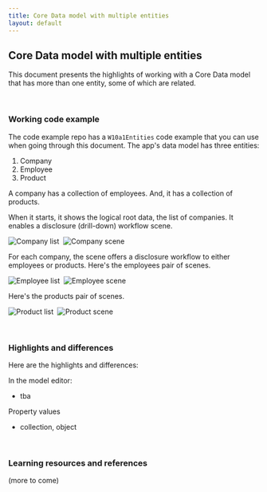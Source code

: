 ```yaml
---
title: Core Data model with multiple entities
layout: default
---
```


## Core Data model with multiple entities

This document presents the highlights of working with a Core Data model that has more than one entity, some of which are related. 

<br>

### Working code example

The code example repo has a `W10a1Entities` code example that you can use when going through this document. The app's data model has three entities:  
1. Company 
2. Employee
3. Product

A company has a collection of employees. And, it has a collection of products. 

When it starts, it shows the logical root data, the list of companies. It enables a disclosure (drill-down) workflow scene. 

<img src="media/multi-company-list.png" class="border1" alt="Company list" />&nbsp;&nbsp;<img src="media/multi-company-scene.png" class="border1" alt="Company scene" />

For each company, the scene offers a disclosure workflow to either employees or products. Here's the employees pair of scenes. 

<img src="media/multi-employee-list.png" class="border1" alt="Employee list" />&nbsp;&nbsp;<img src="media/multi-employee-scene.png" class="border1" alt="Employee scene" />

Here's the products pair of scenes.

<img src="media/multi-product-list.png" class="border1" alt="Product list" />&nbsp;&nbsp;<img src="media/multi-Product-scene.png" class="border1" alt="Product scene" />



<br>

### Highlights and differences

Here are the highlights and differences:

In the model editor:
* tba

Property values
* collection, object 

<br>

### Learning resources and references

(more to come)

<br>

